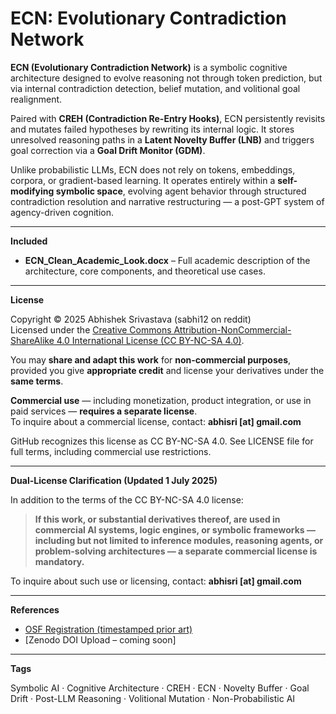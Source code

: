 # ECN: Evolutionary Contradiction Network

**ECN (Evolutionary Contradiction Network)** is a symbolic cognitive architecture designed to evolve reasoning not through token prediction, but via internal contradiction detection, belief mutation, and volitional goal realignment.

Paired with **CREH (Contradiction Re-Entry Hooks)**, ECN persistently revisits and mutates failed hypotheses by rewriting its internal logic. It stores unresolved reasoning paths in a **Latent Novelty Buffer (LNB)** and triggers goal correction via a **Goal Drift Monitor (GDM)**.

Unlike probabilistic LLMs, ECN does not rely on tokens, embeddings, corpora, or gradient-based learning. It operates entirely within a **self-modifying symbolic space**, evolving agent behavior through structured contradiction resolution and narrative restructuring — a post-GPT system of agency-driven cognition.

---

**Included**

- **ECN_Clean_Academic_Look.docx** – Full academic description of the architecture, core components, and theoretical use cases.

---

**License**

Copyright © 2025 Abhishek Srivastava (sabhi12 on reddit)  
Licensed under the [Creative Commons Attribution-NonCommercial-ShareAlike 4.0 International License (CC BY-NC-SA 4.0)](https://creativecommons.org/licenses/by-nc-sa/4.0/).

You may **share and adapt this work** for **non-commercial purposes**, provided you give **appropriate credit** and license your derivatives under the **same terms**.

**Commercial use** — including monetization, product integration, or use in paid services — **requires a separate license**.  
To inquire about a commercial license, contact: **abhisri [at] gmail.com**

GitHub recognizes this license as CC BY-NC-SA 4.0.
See LICENSE file for full terms, including commercial use restrictions.

---

**Dual-License Clarification (Updated 1 July 2025)**

In addition to the terms of the CC BY-NC-SA 4.0 license:

> **If this work, or substantial derivatives thereof, are used in commercial AI systems, logic engines, or symbolic frameworks — including but not limited to inference modules, reasoning agents, or problem-solving architectures — a separate commercial license is mandatory.**

To inquire about such use or licensing, contact: **abhisri [at] gmail.com**

---

**References**

- [OSF Registration (timestamped prior art)](https://osf.io/c2va4)  
- [Zenodo DOI Upload – coming soon]

---

**Tags**

Symbolic AI · Cognitive Architecture · CREH · ECN · Novelty Buffer · Goal Drift · Post-LLM Reasoning · Volitional Mutation · Non-Probabilistic AI
